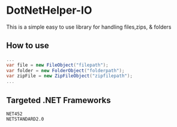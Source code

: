 # DotNetHelper-IO

This is a simple easy to use library for handling files,zips, & folders

## How to use
```csharp
...
var file = new FileObject("filepath");
var folder = new FolderObject("folderpath");
var zipFile = new ZipFileObject("zipfilepath");
...
```
## Targeted .NET Frameworks
    NET452
    NETSTANDARD2.0

